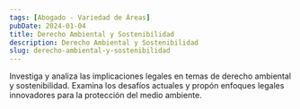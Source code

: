 ```yaml
---
tags: [Abogado - Variedad de Áreas]
pubDate: 2024-01-04
title: Derecho Ambiental y Sostenibilidad
description: Derecho Ambiental y Sostenibilidad
slug: derecho-ambiental-y-sostenibilidad
---
```


Investiga y analiza las implicaciones legales en temas de derecho ambiental y sostenibilidad. Examina los desafíos actuales y propón enfoques legales innovadores para la protección del medio ambiente.